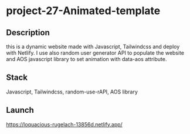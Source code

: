 # project-27-Animated-template

## Description

this is a dynamic website made with Javascript, Tailwindcss and deploy with Netlify. I use also random user generator API to populate the website and AOS javascript library to set animation with data-aos attribute.

## Stack

Javascript, Tailwindcss, random-use-rAPI, AOS library

## Launch

https://loquacious-rugelach-13856d.netlify.app/
